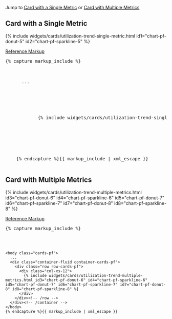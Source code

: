 <p>Jump to <a href="#example-code-1">Card with a Single Metric</a> or <a href="#example-code-2">Card with Multiple Metrics</a></p>
<h2 id="example-code-1">Card with a Single Metric</h2>
<div class="example-bg">
  <div class="row">
    <div class="example-pf col-md-5">
      <div class="cards-pf">
        <div class="container-fluid container-cards-pf">
          <div class="row-cards-pf">
            {% include widgets/cards/utilization-trend-single-metric.html id1="chart-pf-donut-5" id2="chart-pf-sparkline-5" %}
          </div>
        </div>
      </div>
    </div>
  </div>
</div>
<p class="reference-markup"><a class="collapse-toggle" data-toggle="collapse" aria-expanded="true" aria-controls="markup-1" href="#markup-1">Reference Markup</a></p>
<div class="collapse in" id="markup-1">
  <pre class="prettyprint">{% capture markup_include %}
    <script src="components/c3/c3.min.js"></script>
    <script src="components/d3/d3.min.js"></script>
    <body class="cards-pf">
      ...
      <div class="container-fluid container-cards-pf">
        <div class="row row-cards-pf">
          <div class="col-xs-6 col-sm-4 col-md-4">
            {% include widgets/cards/utilization-trend-single-metric.html id1="chart-pf-donut-5" chart2="chart-pf-sparkline-5" %}
          </div>
        </div><!-- /row -->
      </div><!-- /container -->
    </body>
    {% endcapture %}{{ markup_include | xml_escape }}
  </pre>
</div>
<h2 id="example-code-2">Card with Multiple Metrics</h2>
<div class="example-bg">
  <div class="row">
    <div class="example-pf">
      <div class="cards-pf">
        <div class="container-fluid container-cards-pf">
          <div class="row-cards-pf">
            <div class="col-xs-12">
              {% include widgets/cards/utilization-trend-multiple-metrics.html id3="chart-pf-donut-6" id4="chart-pf-sparkline-6" id5="chart-pf-donut-7" id6="chart-pf-sparkline-7" id7="chart-pf-donut-8" id8="chart-pf-sparkline-8" %}
            </div>
          </div>
        </div>
      </div>
    </div>
  </div>
</div>
<p class="reference-markup"><a class="collapse-toggle" data-toggle="collapse" aria-expanded="true" aria-controls="markup-2" href="#markup-2">Reference Markup</a></p>
<div class="collapse in" id="markup-2">
  <pre class="prettyprint">{% capture markup_include %}
    <script src="components/c3/c3.min.js"></script>
    <script src="components/d3/d3.min.js"></script>

    <body class="cards-pf">
      ...
      <div class="container-fluid container-cards-pf">
        <div class="row row-cards-pf">
          <div class="col-xs-12">
            {% include widgets/cards/utilization-trend-multiple-metrics.html id3="chart-pf-donut-6" id4="chart-pf-sparkline-6" id5="chart-pf-donut-7" id6="chart-pf-sparkline-7" id7="chart-pf-donut-8" id8="chart-pf-sparkline-8" %}
          </div>
        </div><!-- /row -->
      </div><!-- /container -->
    </body>
    {% endcapture %}{{ markup_include | xml_escape }}
  </pre>
</div>
